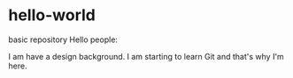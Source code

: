 # hello-world
basic repository
Hello people:

I am have a design background. I am starting to learn Git and that's why I'm here.
